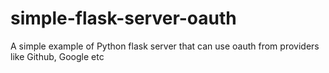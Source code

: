 # simple-flask-server-oauth
A simple example of Python flask server that can use oauth from providers like Github, Google etc
